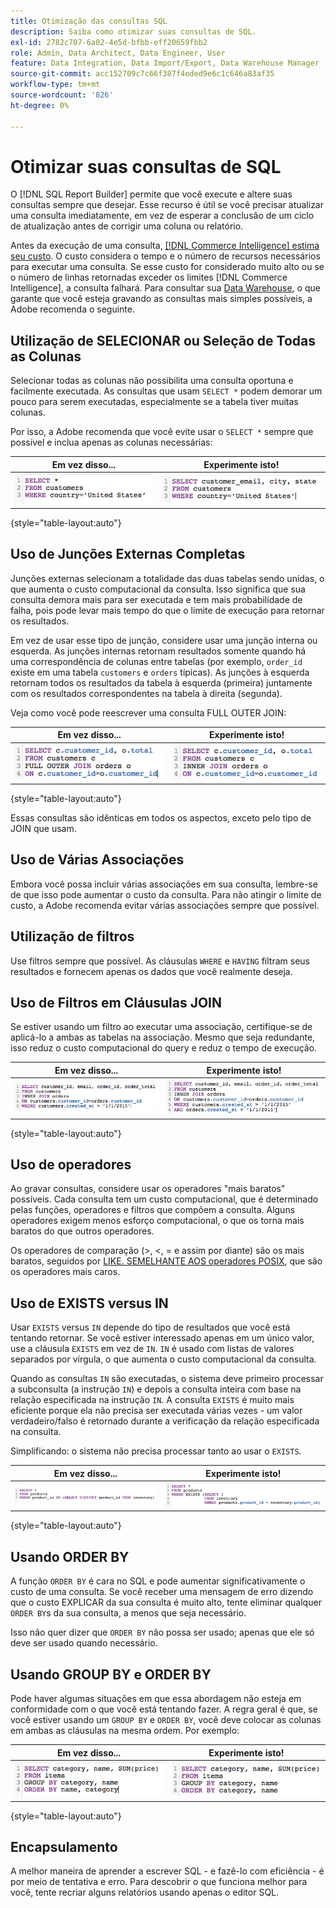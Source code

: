 ```yaml
---
title: Otimização das consultas SQL
description: Saiba como otimizar suas consultas de SQL.
exl-id: 2782c707-6a02-4e5d-bfbb-eff20659fbb2
role: Admin, Data Architect, Data Engineer, User
feature: Data Integration, Data Import/Export, Data Warehouse Manager
source-git-commit: acc152709c7c66f387f4eded9e6c1c646a83af35
workflow-type: tm+mt
source-wordcount: '826'
ht-degree: 0%

---
```


# Otimizar suas consultas de SQL

O [!DNL SQL Report Builder] permite que você execute e altere suas consultas sempre que desejar. Esse recurso é útil se você precisar atualizar uma consulta imediatamente, em vez de esperar a conclusão de um ciclo de atualização antes de corrigir uma coluna ou relatório.

Antes da execução de uma consulta, [[!DNL Commerce Intelligence] estima seu custo](https://experienceleague.adobe.com/docs/commerce-knowledge-base/kb/troubleshooting/miscellaneous/sql-queries-explain-cost-errors.html). O custo considera o tempo e o número de recursos necessários para executar uma consulta. Se esse custo for considerado muito alto ou se o número de linhas retornadas exceder os limites [!DNL Commerce Intelligence], a consulta falhará. Para consultar sua [Data Warehouse](../data-analyst/data-warehouse-mgr/tour-dwm.md), o que garante que você esteja gravando as consultas mais simples possíveis, a Adobe recomenda o seguinte.

## Utilização de SELECIONAR ou Seleção de Todas as Colunas

Selecionar todas as colunas não possibilita uma consulta oportuna e facilmente executada. As consultas que usam `SELECT *` podem demorar um pouco para serem executadas, especialmente se a tabela tiver muitas colunas.

Por isso, a Adobe recomenda que você evite usar o `SELECT *` sempre que possível e inclua apenas as colunas necessárias:

| **Em vez disso...** | **Experimente isto!** |
|-----|-----|
| ![Consulta SQL usando o asterisco SELECT](../../mbi/assets/Select_all_1.png) | ![Consulta SQL selecionando colunas específicas](../../mbi/assets/Select_all_2.png) |

{style="table-layout:auto"}

## Uso de Junções Externas Completas

Junções externas selecionam a totalidade das duas tabelas sendo unidas, o que aumenta o custo computacional da consulta. Isso significa que sua consulta demora mais para ser executada e tem mais probabilidade de falha, pois pode levar mais tempo do que o limite de execução para retornar os resultados.

Em vez de usar esse tipo de junção, considere usar uma junção interna ou esquerda. As junções internas retornam resultados somente quando há uma correspondência de colunas entre tabelas (por exemplo, `order_id` existe em uma tabela `customers` e `orders` típicas). As junções à esquerda retornam todos os resultados da tabela à esquerda (primeira) juntamente com os resultados correspondentes na tabela à direita (segunda).

Veja como você pode reescrever uma consulta FULL OUTER JOIN:

| **Em vez disso...** | **Experimente isto!** |
|-----|-----|
| ![Consulta SQL com associação externa completa](../../mbi/assets/Full_Outer_Join_1.png) | ![Consulta SQL com associação otimizada](../../mbi/assets/Full_Outer_Join_2.png) |

{style="table-layout:auto"}

Essas consultas são idênticas em todos os aspectos, exceto pelo tipo de JOIN que usam.

## Uso de Várias Associações

Embora você possa incluir várias associações em sua consulta, lembre-se de que isso pode aumentar o custo da consulta. Para não atingir o limite de custo, a Adobe recomenda evitar várias associações sempre que possível.

## Utilização de filtros

Use filtros sempre que possível. As cláusulas `WHERE` e `HAVING` filtram seus resultados e fornecem apenas os dados que você realmente deseja.

## Uso de Filtros em Cláusulas JOIN

Se estiver usando um filtro ao executar uma associação, certifique-se de aplicá-lo a ambas as tabelas na associação. Mesmo que seja redundante, isso reduz o custo computacional do query e reduz o tempo de execução.

| **Em vez disso...** | **Experimente isto!** |
|-----|-----|
| ![Consulta SQL com filtro de cláusula WHERE](../../mbi/assets/Join_filters_1.png) | ![Consulta SQL com filtro da cláusula ON](../../mbi/assets/Join_filters_2.png) |

{style="table-layout:auto"}

## Uso de operadores

Ao gravar consultas, considere usar os operadores &quot;mais baratos&quot; possíveis. Cada consulta tem um custo computacional, que é determinado pelas funções, operadores e filtros que compõem a consulta. Alguns operadores exigem menos esforço computacional, o que os torna mais baratos do que outros operadores.

Os operadores de comparação (>, &lt;, = e assim por diante) são os mais baratos, seguidos por [LIKE. SEMELHANTE AOS operadores POSIX](https://www.postgresql.org/docs/9.5/functions-matching.html), que são os operadores mais caros.

## Uso de EXISTS versus IN

Usar `EXISTS` versus `IN` depende do tipo de resultados que você está tentando retornar. Se você estiver interessado apenas em um único valor, use a cláusula `EXISTS` em vez de `IN`. `IN` é usado com listas de valores separados por vírgula, o que aumenta o custo computacional da consulta.

Quando as consultas `IN` são executadas, o sistema deve primeiro processar a subconsulta (a instrução `IN`) e depois a consulta inteira com base na relação especificada na instrução `IN`. A consulta `EXISTS` é muito mais eficiente porque ela não precisa ser executada várias vezes - um valor verdadeiro/falso é retornado durante a verificação da relação especificada na consulta.

Simplificando: o sistema não precisa processar tanto ao usar o `EXISTS`.

| **Em vez disso...** | **Experimente isto!** |
|-----|-----|
| ![Consulta SQL usando LEFT JOIN com verificação NULL](../../mbi/assets/Exists_1.png) | ![Consulta SQL usando a cláusula EXISTS](../../mbi/assets/Exists_2.png) |

{style="table-layout:auto"}

## Usando ORDER BY

A função `ORDER BY` é cara no SQL e pode aumentar significativamente o custo de uma consulta. Se você receber uma mensagem de erro dizendo que o custo EXPLICAR da sua consulta é muito alto, tente eliminar qualquer `ORDER BY`s da sua consulta, a menos que seja necessário.

Isso não quer dizer que `ORDER BY` não possa ser usado; apenas que ele só deve ser usado quando necessário.

## Usando GROUP BY e ORDER BY

Pode haver algumas situações em que essa abordagem não esteja em conformidade com o que você está tentando fazer. A regra geral é que, se você estiver usando um `GROUP BY` e `ORDER BY`, você deve colocar as colunas em ambas as cláusulas na mesma ordem. Por exemplo:

| **Em vez disso...** | **Experimente isto!** |
|-----|-----|
| ![Consulta SQL com GROUP BY antes do filtro](../../mbi/assets/Group_by_2.png) | ![Consulta SQL com filtro antes de GROUP BY](../../mbi/assets/Group_by_1.png) |

{style="table-layout:auto"}

## Encapsulamento

A melhor maneira de aprender a escrever SQL - e fazê-lo com eficiência - é por meio de tentativa e erro. Para descobrir o que funciona melhor para você, tente recriar alguns relatórios usando apenas o editor SQL.
